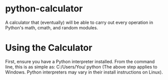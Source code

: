 # python-calculator
A calculator that (eventually) will be able to carry out every operation in Python's math, cmath, and random modules.

# Using the Calculator
First, ensure you have a Python interpreter installed. From the command line, this is as simple as:
C:/Users/You/ python
(The above step applies to Windows. Python interpreters may vary in their install instructions on Linux).
